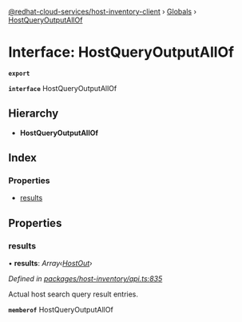 [@redhat-cloud-services/host-inventory-client](../README.md) › [Globals](../globals.md) › [HostQueryOutputAllOf](hostqueryoutputallof.md)

# Interface: HostQueryOutputAllOf

**`export`** 

**`interface`** HostQueryOutputAllOf

## Hierarchy

* **HostQueryOutputAllOf**

## Index

### Properties

* [results](hostqueryoutputallof.md#results)

## Properties

###  results

• **results**: *Array‹[HostOut](hostout.md)›*

*Defined in [packages/host-inventory/api.ts:835](https://github.com/RedHatInsights/javascript-clients/blob/master/packages/host-inventory/api.ts#L835)*

Actual host search query result entries.

**`memberof`** HostQueryOutputAllOf
